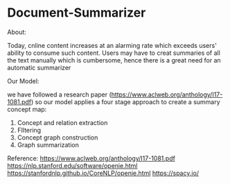 # Document-Summarizer

About: 

Today, cnline content increases at an alarming rate which exceeds users' ability to consume such content. Users may have to creat summaries of all the text manually which is cumbersome, hence there is a great need for an automatic summarizer

Our Model:

we have followed a research paper (https://www.aclweb.org/anthology/I17-1081.pdf) 
so our model applies a four stage approach to create a summary concept map:
  1. Concept and relation extraction 
  2. FIltering 
  3. Concept graph construction 
  4. Graph summarization 
  
Reference: 
https://www.aclweb.org/anthology/I17-1081.pdf
https://nlp.stanford.edu/software/openie.html
https://stanfordnlp.github.io/CoreNLP/openie.html
https://spacy.io/
